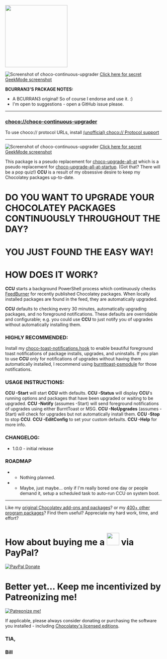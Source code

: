 <img src="https://raw.githubusercontent.com/bcurran3/ChocolateyPackages/master/choco-continuous-upgrader/choco-continuous-upgrader_icon.png" width="200" height="200">

![Screenshot of choco-continuous-upgrader](https://raw.githubusercontent.com/bcurran3/ChocolateyPackages/master/choco-continuous-upgrader/choco-continuous-upgrader_screenshot.png)
[Click here for secret GeekMode screenshot](https://raw.githubusercontent.com/bcurran3/ChocolateyPackages/master/choco-continuous-upgrader/choco-continuous-upgrader_geekmodescreenshot.png)

**BCURRAN3'S PACKAGE NOTES:**

* A BCURRAN3 original! So of course I endorse and use it. :)
* I'm open to suggestions - open a GitHub issue please.

---

### [choco://choco-continuous-upgrader](choco://choco-continuous-upgrader)
To use choco:// protocol URLs, install [(unofficial) choco:// Protocol support ](https://community.chocolatey.org/packages/choco-protocol-support)

---

![Screenshot of choco-continuous-upgrader](https://raw.githubusercontent.com/bcurran3/ChocolateyPackages/master/choco-continuous-upgrader/choco-continuous-upgrader_screenshot.png)
[Click here for secret GeekMode screenshot](https://raw.githubusercontent.com/bcurran3/ChocolateyPackages/master/choco-continuous-upgrader/choco-continuous-upgrader_geekmodescreenshot.png)

This package is a pseudo replacement for [choco-upgrade-all-at](https://chocolatey.org/packages/choco-upgrade-all-at) which is a pseudo replacement for [choco-upgrade-all-at-startup](https://chocolatey.org/packages/choco-upgrade-all-at-startup). (Got that? There will be a pop quiz!) **CCU** is a result of my obsessive desire to keep my Chocolatey packages up-to-date.

# DO YOU WANT TO UPGRADE YOUR CHOCOLATEY PACKAGES CONTINUOUSLY THROUGHOUT THE DAY?

# YOU JUST FOUND THE EASY WAY!
	
# HOW DOES IT WORK?

**CCU** starts a background PowerShell process which continuously checks [FeedBurner](https://feeds.feedburner.com/chocolatey) for recently published Chocolatey packages. When locally installed packages are found in the feed, they are automatically upgraded.

**CCU** defaults to checking every 30 minutes, automatically upgrading packages, and no foreground notifications. These defaults are overridable and configurable; e.g. you could use **CCU** to just notify you of upgrades without automatically installing them.

### HIGHLY RECOMMENDED:
Install my [choco-toast-notifications.hook](https://community.chocolatey.org/packages/choco-toast-notifications.hook) to enable beautiful foreground toast notifications of package installs, upgrades, and uninstalls. If you plan to use **CCU** only for notifications of upgrades without having them automatically installed, I recommend using [burnttoast-psmodule](https://community.chocolatey.org/packages/burnttoast-psmodule) for those notifications.

### USAGE INSTRUCTIONS:
**CCU -Start** will start **CCU** with defaults.
**CCU -Status** will display **CCU**'s running options and packages that have been upgraded or waiting to be upgraded.
**CCU -Notify** (assumes -Start) will send foreground notifications of upgrades using either BurntToast or MSG.
**CCU -NoUpgrades** (assumes -Start) will check for upgrades but not automatically install them.
**CCU -Stop** to stop **CCU**.
**CCU -EditConfig** to set your custom defaults.
**CCU -Help** for more info.

### CHANGELOG:
* 1.0.0 - initial release

### ROADMAP
* - Nothing planned.
* - Maybe, just maybe... only if I'm really bored one day or people demand it, setup a scheduled task to auto-run CCU on system boot.

***

Like my [original Chocolatey add-ons and packages](https://community.chocolatey.org/packages?q=tag%3Abcurran3)? or my [400+ other program packages](https://chocolatey.org/profiles/bcurran3)? Find them useful? Appreciate my hard work, time, and effort?


<h1>How about buying me a <img src="https://cdn.rawgit.com/bcurran3/ChocolateyPackages/master/mylogos/beer.png" alt="" width="40" height="40"> via PayPal?</h1>

[![PayPal Donate](https://www.paypalobjects.com/webstatic/mktg/logo/AM_SbyPP_mc_vs_dc_ae.jpg)](https://www.paypal.me/bcurran3donations)

<h1>Better yet... Keep me incentivized by Patreonizing me!</h1>

[![Patreonize me!](https://c5.patreon.com/external/logo/downloads_wordmark_white_on_coral.png)](https://www.patreon.com/bcurran3)


If applicable, please always consider donating or purchasing the software you installed - including [Chocolatey's licensed editions](https://chocolatey.org/pricing).

<h3>TIA,</h3>

<h3>Bill</h3>
